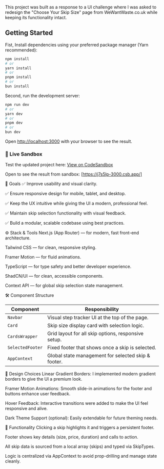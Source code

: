 This project was built as a response to a UI challenge where I was asked to redesign the "Choose Your Skip Size" page from WeWantWaste.co.uk while keeping its functionality intact.


## Getting Started

Fist, Install dependencies using your preferred package manager (Yarn recommended):

```bash
npm install
# or
yarn install
# or
pnpm install
# or
bun install

```

Second, run the development server:

```bash
npm run dev
# or
yarn dev
# or
pnpm dev
# or
bun dev
```

Open [http://localhost:3000](http://localhost:3000) with your browser to see the result.


### 🔗 Live Sandbox

Test the updated project here: [View on CodeSandbox](https://codesandbox.io/p/github/mashami/remwaste_challenge/main)

Open to see the result from sandbox: [https://j7s5lp-3000.csb.app/]


🎯 Goals
✅ Improve usability and visual clarity.

✅ Ensure responsive design for mobile, tablet, and desktop.

✅ Keep the UX intuitive while giving the UI a modern, professional feel.

✅ Maintain skip selection functionality with visual feedback.

✅ Build a modular, scalable codebase using best practices.

⚙️ Stack & Tools
Next.js (App Router) — for modern, fast front-end architecture.

Tailwind CSS — for clean, responsive styling.

Framer Motion — for fluid animations.

TypeScript — for type safety and better developer experience.

ShadCN/UI — for clean, accessible components.

Context API — for global skip selection state management.


🛠️ Component Structure

| Component        | Responsibility                                      |
| ---------------- | --------------------------------------------------- |
| `Navbar`         | Visual step tracker UI at the top of the page.      |
| `Card`           | Skip size display card with selection logic.        |
| `CardsWrapper`   | Grid layout for all skip options, responsive setup. |
| `SelectedFooter` | Fixed footer that shows once a skip is selected.    |
| `AppContext`     | Global state management for selected skip & footer. |


📐 Design Choices
Linear Gradient Borders: I implemented modern gradient borders to give the UI a premium look.

Framer Motion Animations: Smooth slide-in animations for the footer and buttons enhance user feedback.

Hover Feedback: Interactive transitions were added to make the UI feel responsive and alive.

Dark Theme Support (optional): Easily extendable for future theming needs.


🧩 Functionality
Clicking a skip highlights it and triggers a persistent footer.

Footer shows key details (size, price, duration) and calls to action.

All skip data is sourced from a local array (skips) and typed via SkipTypes.

Logic is centralized via AppContext to avoid prop-drilling and manage state cleanly.